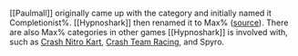 [[Paulmall]] originally came up with the category and initially named it Completionist%. [[Hypnoshark]] then renamed it to Max% ([source](https://discord.com/channels/313375426112389123/408694062862958592/1284559770480545995)). There are also Max% categories in other games [[Hypnoshark]] is involved with, such as [Crash Nitro Kart](https://www.speedrun.com/cnk?h=Max&x=xd1g034d), [Crash Team Racing](https://www.speedrun.com/ctr), and Spyro.